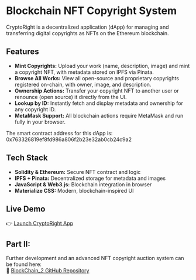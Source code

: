 # Blockchain NFT Copyright System

CryptoRight is a decentralized application (dApp) for managing and transferring digital copyrights as NFTs on the Ethereum blockchain.

## Features

- **Mint Copyrights:** Upload your work (name, description, image) and mint a copyright NFT, with metadata stored on IPFS via Pinata.
- **Browse All Works:** View all open-source and proprietary copyrights registered on-chain, with owner, image, and description.
- **Ownership Actions:** Transfer your copyright NFT to another user or renounce (open source) it directly from the UI.
- **Lookup by ID:** Instantly fetch and display metadata and ownership for any copyright ID.
- **MetaMask Support:** All blockchain actions require MetaMask and run fully in your browser.

The smart contract address for this dApp is: 0x763326819ef8fd986a806f2b23e32ab0cb24c9a2

## Tech Stack

- **Solidity & Ethereum:** Secure NFT contract and logic
- **IPFS + Pinata:** Decentralized storage for metadata and images
- **JavaScript & Web3.js:** Blockchain integration in browser
- **Materialize CSS:** Modern, blockchain-inspired UI

## Live Demo

👉 [Launch CryptoRight App](https://winstonpgao.github.io/BlockChain/#)

## Part II:

Further development and an advanced NFT copyright auction system can be found here:  
🔗 [BlockChain_2 GitHub Repository](https://github.com/winstonpgao/BlockChain_2/tree/main)
